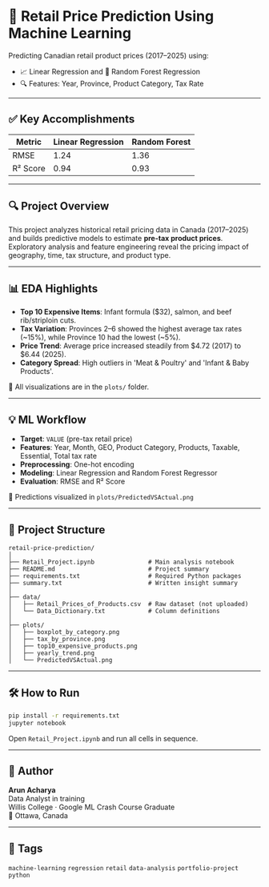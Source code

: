 # 🛒 Retail Price Prediction Using Machine Learning

Predicting Canadian retail product prices (2017–2025) using:
- 📈 Linear Regression and 🌲 Random Forest Regression
- 🔍 Features: Year, Province, Product Category, Tax Rate

---

## ✅ Key Accomplishments

| Metric     | Linear Regression | Random Forest |
|------------|-------------------|----------------|
| RMSE       | 1.24              | 1.36           |
| R² Score   | 0.94              | 0.93           |

---

## 🔍 Project Overview

This project analyzes historical retail pricing data in Canada (2017–2025) and builds predictive models to estimate **pre-tax product prices**. Exploratory analysis and feature engineering reveal the pricing impact of geography, time, tax structure, and product type.

---

## 📊 EDA Highlights

- **Top 10 Expensive Items**: Infant formula ($32), salmon, and beef rib/striploin cuts.
- **Tax Variation**: Provinces 2–6 showed the highest average tax rates (~15%), while Province 10 had the lowest (~5%).
- **Price Trend**: Average price increased steadily from $4.72 (2017) to $6.44 (2025).
- **Category Spread**: High outliers in 'Meat & Poultry' and 'Infant & Baby Products'.

📁 All visualizations are in the `plots/` folder.

---

## 💡 ML Workflow

- **Target**: `VALUE` (pre-tax retail price)
- **Features**: Year, Month, GEO, Product Category, Products, Taxable, Essential, Total tax rate
- **Preprocessing**: One-hot encoding
- **Modeling**: Linear Regression and Random Forest Regressor
- **Evaluation**: RMSE and R² Score

📌 Predictions visualized in `plots/PredictedVSActual.png`

---

## 📁 Project Structure

```
retail-price-prediction/
│
├── Retail_Project.ipynb               # Main analysis notebook
├── README.md                          # Project summary
├── requirements.txt                   # Required Python packages
├── summary.txt                        # Written insight summary
│
├── data/
│   ├── Retail_Prices_of_Products.csv  # Raw dataset (not uploaded)
│   └── Data_Dictionary.txt            # Column definitions
│
├── plots/
│   ├── boxplot_by_category.png
│   ├── tax_by_province.png
│   ├── top10_expensive_products.png
│   ├── yearly_trend.png
│   └── PredictedVSActual.png
```

---

## 🛠️ How to Run

```bash
pip install -r requirements.txt
jupyter notebook
```

Open `Retail_Project.ipynb` and run all cells in sequence.

---

## 👤 Author

**Arun Acharya**  
Data Analyst in training  
Willis College · Google ML Crash Course Graduate  
📍 Ottawa, Canada

---

## 📌 Tags

`machine-learning` `regression` `retail` `data-analysis` `portfolio-project` `python`

